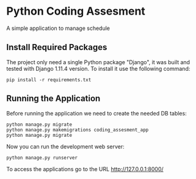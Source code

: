 # Python Coding Assesment
A simple application to manage schedule

## Install Required Packages

The project only need a single Python package "Django", it was built and
tested with Django 1.11.4 version. To install it use the following command:

    pip install -r requirements.txt

## Running the Application

Before running the application we need to create the needed DB tables:

    python manage.py migrate
    python manage.py makemigrations coding_assesment_app
    python manage.py migrate

Now you can run the development web server:

    python manage.py runserver

To access the applications go to the URL <http://127.0.0.1:8000/>
